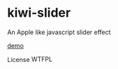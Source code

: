 kiwi-slider
===========

An Apple like javascript slider effect



[demo](http://loethen.github.io/kiwi-slider/)


License <a href="http://www.wtfpl.net/"><img src="https://camo.githubusercontent.com/96f7afc8b444d16a0bc35155551ebe3db18d2ef5/687474703a2f2f7777772e777466706c2e6e65742f77702d636f6e74656e742f75706c6f6164732f323031322f31322f777466706c2d62616467652d342e706e67" width="80" height="15" alt="WTFPL" data-canonical-src="http://www.wtfpl.net/wp-content/uploads/2012/12/wtfpl-badge-4.png" style="max-width:100%;"></a>
